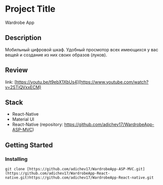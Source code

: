 # Project Title

Wardrobe App

## Description

Мобильный цифровой шкаф. Удобный просмотор всех имеющихся у вас вещей и создание из них своих образов (луков).

## Review

link: [https://youtu.be/t9ebX1XbUs4](https://www.youtube.com/watch?v=2STiQVxxECM)

## Stack

- React-Native
- Material UI
- React-Native (repository: https://github.com/adichev17/WardrobeApp-ASP-MVC)

## Getting Started

### Installing

```
git clone [https://github.com/adichev17/WardrobeApp-ASP-MVC.git](https://github.com/adichev17/WardrobeApp-React-native.git)https://github.com/adichev17/WardrobeApp-React-native.git
```


